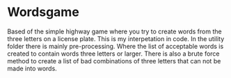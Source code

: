 # Wordsgame
Based of the simple highway game where you try to create words from the three letters on a license plate. 
This is my interpetation in code. In the utility folder there is mainly pre-processing. Where
the list of acceptable words is created to contain words three letters or larger. There is 
also a brute force method to create a list of bad combinations of three letters that can not be made into
words. 
